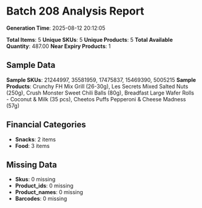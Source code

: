 # Batch 208 Analysis Report

**Generation Time**: 2025-08-12 20:12:05

**Total Items**: 5
**Unique SKUs**: 5
**Unique Products**: 5
**Total Available Quantity**: 487.00
**Near Expiry Products**: 1

## Sample Data
**Sample SKUs**: 21244997, 35581959, 17475837, 15469390, 5005215
**Sample Products**: Crunchy FH Mix Grill (26-30g), Les Secrets Mixed Salted Nuts (250g), Crush Monster Sweet Chili Balls (80g), Breadfast Large Wafer Rolls - Coconut & Milk (35 pcs), Cheetos Puffs Pepperoni & Cheese Madness (57g)

## Financial Categories
- **Snacks**: 2 items
- **Food**: 3 items

## Missing Data
- **Skus**: 0 missing
- **Product_ids**: 0 missing
- **Product_names**: 0 missing
- **Barcodes**: 0 missing
